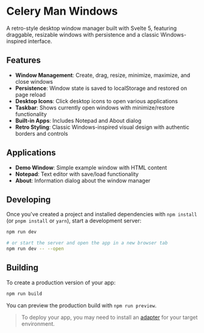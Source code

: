 # Celery Man Windows

A retro-style desktop window manager built with Svelte 5, featuring draggable, resizable windows with persistence and a classic Windows-inspired interface.

## Features

- **Window Management**: Create, drag, resize, minimize, maximize, and close windows
- **Persistence**: Window state is saved to localStorage and restored on page reload
- **Desktop Icons**: Click desktop icons to open various applications
- **Taskbar**: Shows currently open windows with minimize/restore functionality
- **Built-in Apps**: Includes Notepad and About dialog
- **Retro Styling**: Classic Windows-inspired visual design with authentic borders and controls

## Applications

- **Demo Window**: Simple example window with HTML content
- **Notepad**: Text editor with save/load functionality
- **About**: Information dialog about the window manager

## Developing

Once you've created a project and installed dependencies with `npm install` (or `pnpm install` or `yarn`), start a development server:

```bash
npm run dev

# or start the server and open the app in a new browser tab
npm run dev -- --open
```

## Building

To create a production version of your app:

```bash
npm run build
```

You can preview the production build with `npm run preview`.

> To deploy your app, you may need to install an [adapter](https://svelte.dev/docs/kit/adapters) for your target environment.
